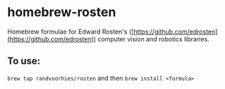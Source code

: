 # homebrew-rosten #
Homebrew formulae for Edward Rosten's ([https://github.com/edrosten](https://github.com/edrosten)) computer vision and robotics libraries.

## To use: ##

`brew tap randvoorhies/rosten` and then `brew install <formula>`
